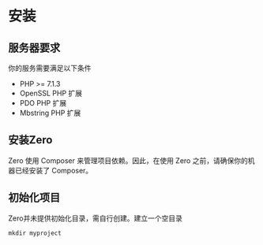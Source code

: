 # 安装
## 服务器要求
你的服务需要满足以下条件
- PHP >= 7.1.3
- OpenSSL PHP 扩展
- PDO PHP 扩展
- Mbstring PHP 扩展

## 安装Zero
Zero 使用 Composer 来管理项目依赖。因此，在使用 Zero 之前，请确保你的机器已经安装了 Composer。

## 初始化项目
Zero并未提供初始化目录，需自行创建。建立一个空目录
```
mkdir myproject
```
